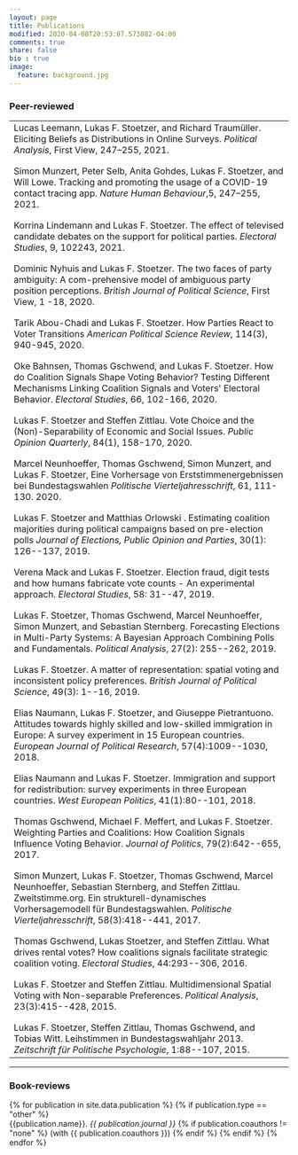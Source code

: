 ```yaml
---
layout: page
title: Publications
modified: 2020-04-08T20:53:07.573882-04:00
comments: true
share: false
bio : true
image:
  feature: background.jpg
---
```



<h3>Peer-reviewed</h3>

<table>

  <tr valign="top">
<td class="bibtexitem">
Lucas Leemann, Lukas F. Stoetzer, and Richard Traumüller. Eliciting Beliefs as Distributions in Online Surveys. <em>Political Analysis</em>, First View, 247–255, 2021.
</td>
</tr>


<tr class="spacer"><td></td></tr>
<tr class="spacer"><td></td></tr>

  <tr valign="top">
<td class="bibtexitem">
Simon Munzert, Peter Selb, Anita Gohdes, Lukas F. Stoetzer, and Will Lowe. Tracking and promoting the usage of a COVID-19 contact tracing app. <em>Nature Human Behaviour</em>,5, 247–255, 2021.
</td>
</tr>


<tr class="spacer"><td></td></tr>
<tr class="spacer"><td></td></tr>

  <tr valign="top">
<td class="bibtexitem">
Korrina Lindemann and Lukas F. Stoetzer. The effect of televised candidate debates on the support for political parties. <em>Electoral Studies</em>, 9, 102243, 2021.
</td>
</tr>



<tr class="spacer"><td></td></tr>
<tr class="spacer"><td></td></tr>

  <tr valign="top">
<td class="bibtexitem">
Dominic Nyhuis and  Lukas F. Stoetzer. The two faces of party ambiguity: A com-prehensive  model  of  ambiguous  party  position  perceptions. <em>British Journal of Political Science</em>, First View, 1 -18, 2020.
</td>
</tr>

<tr class="spacer"><td></td></tr>
<tr class="spacer"><td></td></tr>

  <tr valign="top">
<td class="bibtexitem">
Tarik Abou-Chadi and Lukas F. Stoetzer. How Parties React to Voter Transitions  <em>American Political Science Review</em>, 114(3), 940-945, 2020.
</td>
</tr>

<tr class="spacer"><td></td></tr>
<tr class="spacer"><td></td></tr>

  <tr valign="top">
<td class="bibtexitem">
Oke Bahnsen, Thomas Gschwend, and  Lukas F. Stoetzer. How do Coalition Signals Shape Voting Behavior? Testing Different Mechanisms Linking Coalition Signals and Voters' Electoral Behavior. <em>Electoral Studies</em>, 66, 102-166, 2020.
</td>
</tr>


<tr class="spacer"><td></td></tr>
<tr class="spacer"><td></td></tr>

<tr valign="top">
<td class="bibtexitem">
Lukas F. Stoetzer and  Steffen Zittlau.
Vote Choice and the (Non)-Separability of Economic and Social Issues.
 <em>Public Opinion Quarterly</em>, 84(1), 158-170, 2020.
</td>
</tr>

<tr class="spacer"><td></td></tr>
<tr class="spacer"><td></td></tr>

<tr valign="top">
<td class="bibtexitem">
Marcel Neunhoeffer, Thomas Gschwend, Simon Munzert, and Lukas F. Stoetzer, Eine Vorhersage  von  Erststimmenergebnissen  bei  Bundestagswahlen  <em>Politische Vierteljahresschrift</em>, 61, 111-130. 2020.
</td>
</tr>


<tr class="spacer"><td></td></tr>
<tr class="spacer"><td></td></tr>

<tr valign="top">
<td class="bibtexitem">
Lukas F. Stoetzer and  Matthias Orlowski .
Estimating coalition majorities during political campaigns based on pre-election polls
 <em>Journal of Elections, Public Opinion and Parties</em>, 30(1): 126--137, 2019.
</td>
</tr>

<tr class="spacer"><td></td></tr>
<tr class="spacer"><td></td></tr>

<tr valign="top">
<td class="bibtexitem">
Verena Mack and Lukas&nbsp;F. Stoetzer.
 Election fraud, digit tests and how humans fabricate vote counts -
  An experimental approach.
 <em>Electoral Studies</em>, 58: 31--47, 2019.
</td>
</tr>

<tr class="spacer"><td></td></tr>
<tr class="spacer"><td></td></tr>

<tr valign="top">
<td class="bibtexitem">
Lukas&nbsp;F. Stoetzer, Thomas Gschwend, Marcel Neunhoeffer, Simon Munzert, and  Sebastian Sternberg.
 Forecasting Elections in Multi-Party Systems: A Bayesian Approach
  Combining Polls and Fundamentals.
 <em>Political Analysis</em>, 27(2): 255--262, 2019.
</td>
</tr>

<tr class="spacer"><td></td></tr>
<tr class="spacer"><td></td></tr>

<tr valign="top">
<td class="bibtexitem">
Lukas&nbsp;F. Stoetzer.
 A matter of representation: spatial voting and inconsistent policy preferences. <em>British Journal of Political Science</em>, 49(3): 1--16, 2019. 
</td>
</tr>

<tr class="spacer"><td></td></tr>
<tr class="spacer"><td></td></tr>

<tr valign="top">
<td class="bibtexitem">
Elias Naumann, Lukas F. Stoetzer, and Giuseppe Pietrantuono.
 Attitudes towards highly skilled and low-skilled immigration in
  Europe: A survey experiment in 15 European countries.
 <em>European Journal of Political Research</em>, 57(4):1009--1030, 2018.
</td>
</tr>

<tr class="spacer"><td></td></tr>
<tr class="spacer"><td></td></tr>

<tr valign="top">
<td class="bibtexitem">
Elias Naumann and Lukas&nbsp;F. Stoetzer.
 Immigration and support for redistribution: survey experiments in
  three European countries.
 <em>West European Politics</em>, 41(1):80--101, 2018.
</td>
</tr>

<tr class="spacer"><td></td></tr>
<tr class="spacer"><td></td></tr>

<tr valign="top">
<td class="bibtexitem">
Thomas Gschwend, Michael&nbsp;F. Meffert, and Lukas&nbsp;F. Stoetzer.
 Weighting Parties and Coalitions: How Coalition Signals Influence
  Voting Behavior.
 <em>Journal of Politics</em>, 79(2):642--655, 2017.
</td>
</tr>


<tr class="spacer"><td></td></tr>
<tr class="spacer"><td></td></tr>

<tr valign="top">
<td class="bibtexitem">
Simon Munzert, Lukas&nbsp;F. Stoetzer, Thomas Gschwend, Marcel Neunhoeffer,
  Sebastian Sternberg, and Steffen Zittlau.
 Zweitstimme.org. Ein strukturell-dynamisches Vorhersagemodell
  f&uuml;r Bundestagswahlen.
 <em>Politische Vierteljahresschrift</em>, 58(3):418--441, 2017.
</td>
</tr>

<tr class="spacer"><td></td></tr>
<tr class="spacer"><td></td></tr>

<tr valign="top">
<td class="bibtexitem">
Thomas Gschwend, Lukas Stoetzer, and Steffen Zittlau.
 What drives rental votes? How coalitions signals facilitate
  strategic coalition voting.
 <em>Electoral Studies</em>, 44:293--306, 2016.
</td>
</tr>

<tr class="spacer"><td></td></tr>
<tr class="spacer"><td></td></tr>

<tr valign="top">
<td class="bibtexitem">
Lukas&nbsp;F. Stoetzer and Steffen Zittlau.
 Multidimensional Spatial Voting with Non-separable Preferences.
 <em>Political Analysis</em>, 23(3):415--428, 2015.
</td>
</tr>

<tr class="spacer"><td></td></tr>
<tr class="spacer"><td></td></tr>

<tr valign="top">
<td class="bibtexitem">
Lukas&nbsp;F. Stoetzer, Steffen Zittlau, Thomas Gschwend, and Tobias Witt.
 Leihstimmen in Bundestagswahljahr 2013.
 <em>Zeitschrift f&uuml;r Politische Psychologie</em>, 1:88--107,
  2015.
</td>
</tr>

</table>

<hr>

<h3>Book-reviews</h3>

<dl>
{% for publication in site.data.publication %}
	{% if publication.type == "other" %}
  	<dt>  {{publication.name}}. <i>{{ publication.journal }}</i>
  	{% if publication.coauthors != "none" %} (with {{ publication.coauthors }})
	{% endif %}
	{% endif %}
{% endfor %}
</dl>
